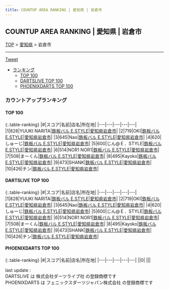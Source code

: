 ```yaml
---
title: COUNTUP AREA RANKING | 愛知県 | 岩倉市
---
```

## COUNTUP AREA RANKING | 愛知県 | 岩倉市

[TOP](/darts/rank/) > [愛知県](/darts/rank/愛知県/) > 岩倉市

___

<a href="https://twitter.com/share?ref_src=twsrc%5Etfw" data-text="COUNTUP AREA RANKING | 愛知県岩倉市" class="twitter-share-button" data-hashtags="DARTSLIVE,PHOENIXDARTS,darts,ダーツ" data-show-count="false">Tweet</a>

* [ランキング](#カウントアップランキング)
    * [TOP 100](#top-100)
    * [DARTSLIVE TOP 100](#dartslive-top-100)
    * [PHOENIXDARTS TOP 100](#phoenixdarts-top-100)

### カウントアップランキング

#### TOP 100



{:.table-ranking}
|#|スコア|名前|店名|所在地|
|---|---|---|---|---|
|1|828|<span class="rank-name-dl">YUUKI NARITA</span>|<a href="https://search.dartslive.com/jp/shop/ca1307bf240edb1a0d9b047a20a7ba1e">鉄板バル E.STYLE</a>|<a href="/darts/rank/愛知県/岩倉市">愛知県岩倉市</a>|
|2|719|<span class="rank-name-dl">OKI</span>|<a href="https://search.dartslive.com/jp/shop/ca1307bf240edb1a0d9b047a20a7ba1e">鉄板バル E.STYLE</a>|<a href="/darts/rank/愛知県/岩倉市">愛知県岩倉市</a>|
|3|645|<span class="rank-name-dl">Nao</span>|<a href="https://search.dartslive.com/jp/shop/ca1307bf240edb1a0d9b047a20a7ba1e">鉄板バル E.STYLE</a>|<a href="/darts/rank/愛知県/岩倉市">愛知県岩倉市</a>|
|4|620|<span class="rank-name-dl">しゅーじ</span>|<a href="https://search.dartslive.com/jp/shop/ca1307bf240edb1a0d9b047a20a7ba1e">鉄板バル E.STYLE</a>|<a href="/darts/rank/愛知県/岩倉市">愛知県岩倉市</a>|
|5|600|<span class="rank-name-dl">じん@Ｅ．STYLE</span>|<a href="https://search.dartslive.com/jp/shop/ca1307bf240edb1a0d9b047a20a7ba1e">鉄板バル E.STYLE</a>|<a href="/darts/rank/愛知県/岩倉市">愛知県岩倉市</a>|
|6|514|<span class="rank-name-dl">NOR1 NOR1</span>|<a href="https://search.dartslive.com/jp/shop/ca1307bf240edb1a0d9b047a20a7ba1e">鉄板バル E.STYLE</a>|<a href="/darts/rank/愛知県/岩倉市">愛知県岩倉市</a>|
|7|508|<span class="rank-name-dl">まーくん</span>|<a href="https://search.dartslive.com/jp/shop/ca1307bf240edb1a0d9b047a20a7ba1e">鉄板バル E.STYLE</a>|<a href="/darts/rank/愛知県/岩倉市">愛知県岩倉市</a>|
|8|495|<span class="rank-name-dl">Kayoko</span>|<a href="https://search.dartslive.com/jp/shop/ca1307bf240edb1a0d9b047a20a7ba1e">鉄板バル E.STYLE</a>|<a href="/darts/rank/愛知県/岩倉市">愛知県岩倉市</a>|
|9|473|<span class="rank-name-dl">SHANK</span>|<a href="https://search.dartslive.com/jp/shop/ca1307bf240edb1a0d9b047a20a7ba1e">鉄板バル E.STYLE</a>|<a href="/darts/rank/愛知県/岩倉市">愛知県岩倉市</a>|
|10|426|<span class="rank-name-dl">チン</span>|<a href="https://search.dartslive.com/jp/shop/ca1307bf240edb1a0d9b047a20a7ba1e">鉄板バル E.STYLE</a>|<a href="/darts/rank/愛知県/岩倉市">愛知県岩倉市</a>|


#### DARTSLIVE TOP 100



{:.table-ranking}
|#|スコア|名前|店名|所在地|
|---|---|---|---|---|
|1|828|<span class="rank-name-dl">YUUKI NARITA</span>|<a href="https://search.dartslive.com/jp/shop/ca1307bf240edb1a0d9b047a20a7ba1e">鉄板バル E.STYLE</a>|<a href="/darts/rank/愛知県/岩倉市">愛知県岩倉市</a>|
|2|719|<span class="rank-name-dl">OKI</span>|<a href="https://search.dartslive.com/jp/shop/ca1307bf240edb1a0d9b047a20a7ba1e">鉄板バル E.STYLE</a>|<a href="/darts/rank/愛知県/岩倉市">愛知県岩倉市</a>|
|3|645|<span class="rank-name-dl">Nao</span>|<a href="https://search.dartslive.com/jp/shop/ca1307bf240edb1a0d9b047a20a7ba1e">鉄板バル E.STYLE</a>|<a href="/darts/rank/愛知県/岩倉市">愛知県岩倉市</a>|
|4|620|<span class="rank-name-dl">しゅーじ</span>|<a href="https://search.dartslive.com/jp/shop/ca1307bf240edb1a0d9b047a20a7ba1e">鉄板バル E.STYLE</a>|<a href="/darts/rank/愛知県/岩倉市">愛知県岩倉市</a>|
|5|600|<span class="rank-name-dl">じん@Ｅ．STYLE</span>|<a href="https://search.dartslive.com/jp/shop/ca1307bf240edb1a0d9b047a20a7ba1e">鉄板バル E.STYLE</a>|<a href="/darts/rank/愛知県/岩倉市">愛知県岩倉市</a>|
|6|514|<span class="rank-name-dl">NOR1 NOR1</span>|<a href="https://search.dartslive.com/jp/shop/ca1307bf240edb1a0d9b047a20a7ba1e">鉄板バル E.STYLE</a>|<a href="/darts/rank/愛知県/岩倉市">愛知県岩倉市</a>|
|7|508|<span class="rank-name-dl">まーくん</span>|<a href="https://search.dartslive.com/jp/shop/ca1307bf240edb1a0d9b047a20a7ba1e">鉄板バル E.STYLE</a>|<a href="/darts/rank/愛知県/岩倉市">愛知県岩倉市</a>|
|8|495|<span class="rank-name-dl">Kayoko</span>|<a href="https://search.dartslive.com/jp/shop/ca1307bf240edb1a0d9b047a20a7ba1e">鉄板バル E.STYLE</a>|<a href="/darts/rank/愛知県/岩倉市">愛知県岩倉市</a>|
|9|473|<span class="rank-name-dl">SHANK</span>|<a href="https://search.dartslive.com/jp/shop/ca1307bf240edb1a0d9b047a20a7ba1e">鉄板バル E.STYLE</a>|<a href="/darts/rank/愛知県/岩倉市">愛知県岩倉市</a>|
|10|426|<span class="rank-name-dl">チン</span>|<a href="https://search.dartslive.com/jp/shop/ca1307bf240edb1a0d9b047a20a7ba1e">鉄板バル E.STYLE</a>|<a href="/darts/rank/愛知県/岩倉市">愛知県岩倉市</a>|


#### PHOENIXDARTS TOP 100



{:.table-ranking}
|#|スコア|名前|店名|所在地|
|---|---|---|---|---|
||0|<span class="rank-name-dl"> </span>|<a href=""></a>|<a href="/darts/rank//"></a>|


<div class="footer border-top border-gray-light mt-5 pt-3 text-right text-gray">
    last update : <span style="font-weight: italic" id="foot_last_modified"></span><br />
    DARTSLIVE は 株式会社ダーツライブ社 の登録商標です<br />
    PHOENIXDARTS は フェニックスダーツジャパン株式会社 の登録商標です<br />
</div>

<script src="https://cdnjs.cloudflare.com/ajax/libs/jquery.tablesorter/2.31.3/js/jquery.tablesorter.min.js" integrity="sha512-qzgd5cYSZcosqpzpn7zF2ZId8f/8CHmFKZ8j7mU4OUXTNRd5g+ZHBPsgKEwoqxCtdQvExE5LprwwPAgoicguNg==" crossorigin="anonymous" referrerpolicy="no-referrer"></script>
<link rel="stylesheet" href="https://cdnjs.cloudflare.com/ajax/libs/jquery.tablesorter/2.31.3/css/theme.default.min.css" integrity="sha512-wghhOJkjQX0Lh3NSWvNKeZ0ZpNn+SPVXX1Qyc9OCaogADktxrBiBdKGDoqVUOyhStvMBmJQ8ZdMHiR3wuEq8+w==" crossorigin="anonymous" referrerpolicy="no-referrer" />
<script>
$(function() {
    $(".table-ranking").tablesorter({sortList:[[0, 0]]});
    $("#foot_last_modified").text(formatDate(new Date(document.lastModified), 'yyyy-MM-dd HH:mm:ss'));
});
</script>

<script async src="https://platform.twitter.com/widgets.js" charset="utf-8"></script>